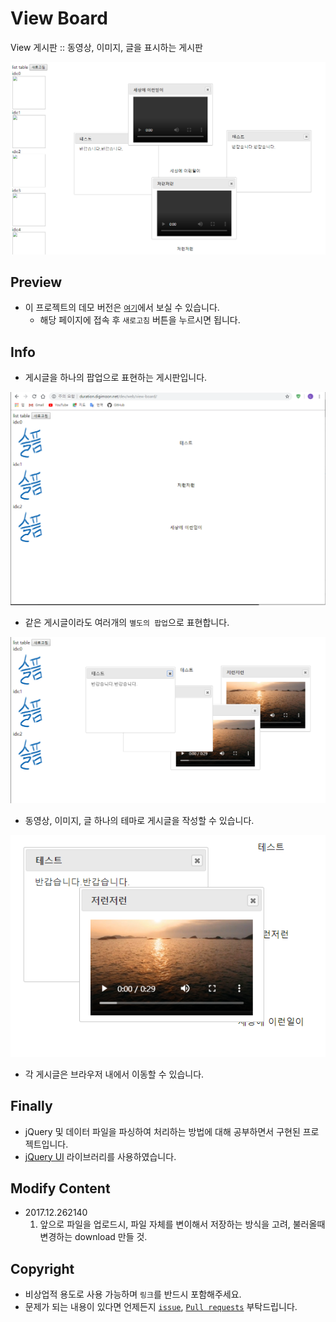 # View Board

View 게시판 :: 동영상, 이미지, 글을 표시하는 게시판

![cover](./assets/cover.png)

## Preview

- 이 프로젝트의 데모 버전은 [`여기`](http://duration.digimoon.net/dev/web/view-board/)에서 보실 수 있습니다.
  - 해당 페이지에 접속 후 `새로고침` 버튼을 누르시면 됩니다.

## Info

- 게시글을 하나의  팝업으로 표현하는 게시판입니다.

![list](./assets/list.png)

- 같은 게시글이라도 여러개의 `별도의 팝업`으로 표현합니다.

![alot](./assets/alot.png)

- 동영상, 이미지, 글 하나의 테마로 게시글을 작성할 수 있습니다.

![video](./assets/video.png)

- 각 게시글은 브라우저 내에서 이동할 수 있습니다.

## Finally

- jQuery 및 데이터 파일을 파싱하여 처리하는 방법에 대해 공부하면서 구현된 프로젝트입니다.
- [jQuery UI](https://jqueryui.com/) 라이브러리를 사용하였습니다.

## Modify Content

- 2017.12.262140
  1. 앞으로 파일을 업로드시, 파일 자체를 변이해서 저장하는 방식을 고려, 불러올때 변경하는 download 만들 것.

## Copyright

- 비상업적 용도로 사용 가능하며 `링크`를 반드시 포함해주세요.
- 문제가 되는 내용이 있다면 언제든지 [`issue`](https://github.com/Sotaneum/View-Board/issues/new), [`Pull requests`](https://github.com/Sotaneum/View-Board/compare) 부탁드립니다.
